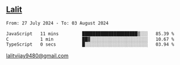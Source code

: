 ## [Lalit](https://lalit.sh)

<!--START_SECTION:waka-->

```txt
From: 27 July 2024 - To: 03 August 2024

JavaScript   11 mins         █████████████████████▒░░░   85.39 %
C            1 min           ██▓░░░░░░░░░░░░░░░░░░░░░░   10.67 %
TypeScript   0 secs          █░░░░░░░░░░░░░░░░░░░░░░░░   03.94 %
```

<!--END_SECTION:waka-->

lalitvijay9480@gmail.com
